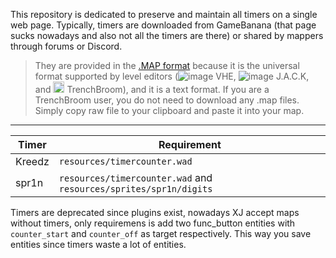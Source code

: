 This repository is dedicated to preserve and maintain all timers on a single web page. Typically, timers are downloaded from GameBanana (that page sucks nowadays and also not all the timers are there) or shared by mappers through forums or Discord. 

> They are provided in the [.MAP format](https://developer.valvesoftware.com/wiki/MAP_(file_format)) because it is the universal format supported by level editors (![image](https://github.com/G2Pavon/G2Pavon.github.io/assets/14117486/bb8f90f4-2733-4556-8367-501092a801e8) VHE, ![image](https://github.com/G2Pavon/G2Pavon.github.io/assets/14117486/24a58390-3f4b-43b0-9188-ec4ce9f8504c) J.A.C.K, and  <img src="https://github.com/G2Pavon/G2Pavon.github.io/assets/14117486/68e0fc81-9178-4291-96ac-8503d747331e" width="18" height="18"> TrenchBroom), and it is a text format. If you are a TrenchBroom user, you do not need to download any .map files. Simply copy raw file to your clipboard and paste it into your map.

---


| Timer | Requirement |
|--|---|
|Kreedz| `resources/timercounter.wad` |
|spr1n| `resources/timercounter.wad` and `resources/sprites/spr1n/digits` |


Timers are deprecated since plugins exist, nowadays XJ accept maps without timers, only requiremens is add two func_button entities with `counter_start` and `counter_off` as target respectively. This way you save entities since timers waste a lot of entities.

